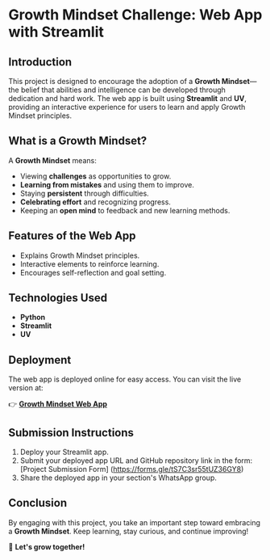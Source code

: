 # Growth Mindset Challenge: Web App with Streamlit

## Introduction
This project is designed to encourage the adoption of a **Growth Mindset**—the belief that abilities and intelligence can be developed through dedication and hard work. The web app is built using **Streamlit** and **UV**, providing an interactive experience for users to learn and apply Growth Mindset principles.

## What is a Growth Mindset?
A **Growth Mindset** means:
- Viewing **challenges** as opportunities to grow.
- **Learning from mistakes** and using them to improve.
- Staying **persistent** through difficulties.
- **Celebrating effort** and recognizing progress.
- Keeping an **open mind** to feedback and new learning methods.

## Features of the Web App
- Explains Growth Mindset principles.
- Interactive elements to reinforce learning.
- Encourages self-reflection and goal setting.

## Technologies Used
- **Python**
- **Streamlit**
- **UV**

## Deployment
The web app is deployed online for easy access. You can visit the live version at:

👉 **[Growth Mindset Web App](https://growth-mindset-challenge-cep9ebz5v8aynhgfdnntsx.streamlit.app/)**


## Submission Instructions
1. Deploy your Streamlit app.
2. Submit your deployed app URL and GitHub repository link in the form:
   [Project Submission Form]
   (https://forms.gle/tS7C3sr55tUZ36GY8)
3. Share the deployed app in your section's WhatsApp group.

## Conclusion
By engaging with this project, you take an important step toward embracing a **Growth Mindset**. Keep learning, stay curious, and continue improving!

🚀 **Let's grow together!**
